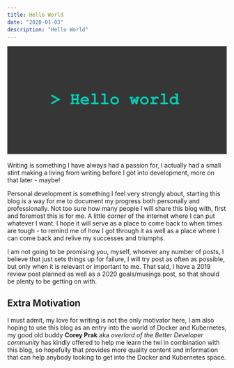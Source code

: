 ```yaml
---
title: Hello World
date: "2020-01-03"
description: "Hello World"
---
```


![Hello World](./hello-world.png)

Writing is something I have always had a passion for, I actually had a small stint making a living from writing before I got into development, more on that later - maybe!

Personal development is something I feel very strongly about, starting this blog is a way for me to document my progress both personally and professionally. Not too sure how many people I will share this blog with, first and foremost this is for me. A little corner of the internet where I can put whatever I want. I hope it will serve as a place to come back to when times are tough - to remind me of how I got through it as well as a place where I can come back and relive my successes and triumphs.

I am not going to be promising you, myself, whoever any number of posts, I believe that just sets things up for failure, I will try post as often as possible, but only when it is relevant or important to me. That said, I have a 2019 review post planned as well as a 2020 goals/musings post, so that should be plenty to be getting on with.

## Extra Motivation

I must admit, my love for writing is not the only motivator here, I am also hoping to use this blog as an entry into the world of Docker and Kubernetes, my good old buddy **Corey Prak** aka _overlord of the Better Developer community_ has kindly offered to help me learn the twi in combination with this blog, so hopefully that provides more quality content and information that can help anybody looking to get into the Docker and Kubernetes space.
